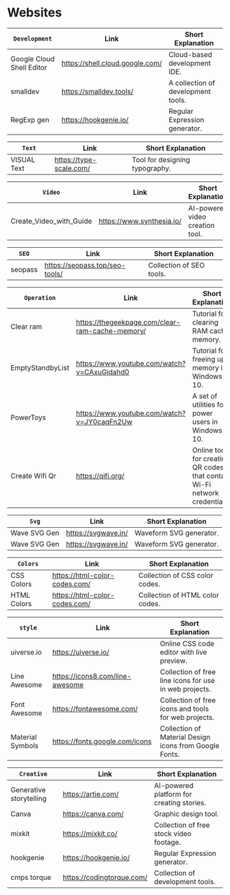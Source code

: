 # Websites
| `Development`             | Link                                            | Short Explanation                                                         |
| ------------------------- | ----------------------------------------------- | ------------------------------------------------------------------------- |
| Google Cloud Shell Editor | https://shell.cloud.google.com/                 | Cloud-based development IDE.                                              |
| smalldev                  | https://smalldev.tools/                         | A collection of development tools.                                        |
| RegExp gen                | https://hookgenie.io/                           | Regular Expression generator.                                             |

| `Text`                    | Link                                            | Short Explanation                                                         |
| -----------------------   | ----------------------------------------------- | ------------------------------------------------------------------------- |
| VISUAL Text               | https://type-scale.com/                         | Tool for designing typography.                                            |

| `Video`                   | Link                                            | Short Explanation                                                         |
| -----------------------   | ----------------------------------------------- | ------------------------------------------------------------------------- |
| Create_Video_with_Guide   | https://www.synthesia.io/                       | AI-powered video creation tool.                                           |

| `SEO`                     | Link                                            | Short Explanation                                                         |
| ----------------          | ----------------------------------------------- | ------------------------------------------------------------------------- |
| seopass                   | https://seopass.top/seo-tools/                  | Collection of SEO tools.                                                  |

| `Operation`               | Link                                            | Short Explanation                                                         |
| ----------------          | ----------------------------------------------- | ------------------------------------------------------------------------- |
| Clear ram                 | https://thegeekpage.com/clear-ram-cache-memory/ | Tutorial for clearing RAM cache memory.                                   |
| EmptyStandbyList          | https://www.youtube.com/watch?v=CAxuGjdahd0     | Tutorial for freeing up memory in Windows 10.                             |
| PowerToys                 | https://www.youtube.com/watch?v=JY0caqFn2Uw     | A set of utilities for power users in Windows 10.                         |
| Create Wifi Qr            | https://qifi.org/                               | Online tool for creating QR codes that contain Wi-Fi network credentials. |

| `Svg`                     | Link                                            | Short Explanation                                                         |
| ------------              | -------------------                             | -----------------------                                                   |
| Wave SVG Gen              | https://svgwave.in/                             | Waveform SVG generator.                                                   |
| Wave SVG Gen              | https://svgwave.in/                            | Waveform SVG generator.                                                   |

| `Colors`                  | Link                                            | Short Explanation                                                         |
| -----------               | -----------------------------                   | -------------------------------                                           |
| CSS Colors                | https://html-color-codes.com/                   | Collection of CSS color codes.                                            |
| HTML Colors               | https://html-color-codes.com/                   | Collection of HTML color codes.                                           |

| `style`                     | Link                                            | Short Explanation                                                         |
| ----------------          | -------------------------------                 | ------------------------------------------------------                    |
| uiverse.io                | https://uiverse.io/                             | Online CSS code editor with live preview.                                 |
| Line Awesome              | https://icons8.com/line-awesome                 | Collection of free line icons for use in web projects.                    |
| Font Awesome              | https://fontawesome.com/                        | Collection of free icons and tools for web projects.                      |
| Material Symbols          | https://fonts.google.com/icons                  | Collection of Material Design icons from Google Fonts.                    |

| `Creative`                | Link                                            | Short Explanation                                                         |
| -----------------------   | -------------------------                       | -----------------------------------------                                 |
| Generative storytelling   | https://artie.com/                              | AI-powered platform for creating stories.                                 |
| Canva                     | https://canva.com/                              | Graphic design tool.                                                      |
| mixkit                    | https://mixkit.co/                              | Collection of free stock video footage.                                   |
| hookgenie                 | https://hookgenie.io/                           | Regular Expression generator.                                             |
| cmps torque               | https://codingtorque.com/                       | Collection of development tools.                                          |